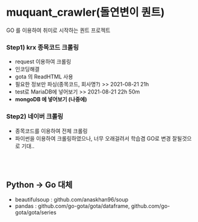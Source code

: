 # muquant_crawler(돌연변이 퀀트)
GO 를 이용하여 취미로 시작하는 퀀트 프로젝트

### Step1) krx 종목코드 크롤링
 - request 이용하여 크롤링
 - 인코딩해결
 - gota 의 ReadHTML 사용
 - 필요한 정보만 파싱(종목코드, 회사명?) >> 2021-08-21 21h
 - test로 MariaDB에 넣어보기 >> 2021-08-21 22h 50m
 - **mongoDB 에 넣어보기 (나중에)**

### Step2) 네이버 크롤링
 - 종목코드를 이용하여 전체 크롤링
 - 파이썬을 이용하여 크롤링하였으나, 너무 오래걸려서 학습겸 GO로 변경 잘될것으로 기대..

<br><br>
## Python -> Go 대체
 - beautifulsoup : github.com/anaskhan96/soup
 - pandas : github.com/go-gota/gota/dataframe, github.com/go-gota/gota/series
 
